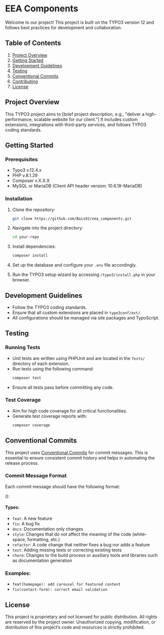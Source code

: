 #  EEA Components

Welcome to our project! This project is built on the TYPO3 version 12 and follows best practices for development and collaboration.

## Table of Contents

1. [Project Overview](#project-overview)
2. [Getting Started](#getting-started)
3. [Development Guidelines](#development-guidelines)
4. [Testing](#testing)
5. [Conventional Commits](#conventional-commits) 
6. [Contributing](#contributing)
7. [License](#license)

## Project Overview

This TYPO3 project aims to [brief project description, e.g., "deliver a high-performance, scalable website for our client."] It includes custom extensions, integrations with third-party services, and follows TYPO3 coding standards.

## Getting Started

### Prerequisites

- Typo3 v.12.4.x
- PHP v.8.1.29
- Composer v.X.X.X
- MySQL or MariaDB (Client API header version: 10.6.18-MariaDB)

### Installation

1. Clone the repository:
    ```bash
    git clone https://github.com/Bais92/eea_components.git
    ```
2. Navigate into the project directory:
    ```bash
    cd your-repo
    ```
3. Install dependencies:
    ```bash
    composer install
    ```
4. Set up the database and configure your `.env` file accordingly.

5. Run the TYPO3 setup wizard by accessing `/typo3/install.php` in your browser.

## Development Guidelines

- Follow the TYPO3 coding standards.
- Ensure that all custom extensions are placed in `typo3conf/ext/`.
- All configurations should be managed via site packages and TypoScript.

## Testing

### Running Tests

- Unit tests are written using PHPUnit and are located in the `Tests/` directory of each extension.
- Run tests using the following command:
    ```bash
    composer test
    ```
- Ensure all tests pass before committing any code.

### Test Coverage

- Aim for high code coverage for all critical functionalities.
- Generate test coverage reports with:
    ```bash
    composer coverage
    ```

## Conventional Commits

This project uses [Conventional Commits](https://www.conventionalcommits.org/en/v1.0.0/) for commit messages. This is essential to ensure consistent commit history and helps in automating the release process.

### Commit Message Format

Each commit message should have the following format:

<type>(<scope>): <subject>


#### Types:
- `feat`: A new feature
- `fix`: A bug fix
- `docs`: Documentation only changes
- `style`: Changes that do not affect the meaning of the code (white-space, formatting, etc.)
- `refactor`: A code change that neither fixes a bug nor adds a feature
- `test`: Adding missing tests or correcting existing tests
- `chore`: Changes to the build process or auxiliary tools and libraries such as documentation generation

### Examples:

- `feat(homepage): add carousel for featured content`
- `fix(contact-form): correct email validation`


## License

This project is proprietary and not licensed for public distribution. All rights are reserved by the project owner. Unauthorized copying, modification, or distribution of this project’s code and resources is strictly prohibited.
